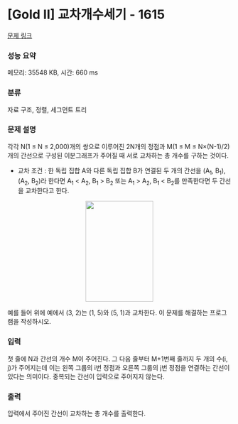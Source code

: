 # [Gold II] 교차개수세기 - 1615 

[문제 링크](https://www.acmicpc.net/problem/1615) 

### 성능 요약

메모리: 35548 KB, 시간: 660 ms

### 분류

자료 구조, 정렬, 세그먼트 트리

### 문제 설명

<p>각각 N(1 ≤ N ≤ 2,000)개의 쌍으로 이루어진 2N개의 정점과 M(1 ≤ M ≤ N×(N-1)/2)개의 간선으로 구성된 이분그래프가 주어질 때 서로 교차하는 총 개수를 구하는 것이다.</p>

<ul>
	<li>교차 조건 : 한 독립 집합 A와 다른 독립 집합 B가 연결된 두 개의 간선을 (A<sub>1</sub>, B<sub>1</sub>), (A<sub>2</sub>, B<sub>2</sub>)라 한다면 A<sub>1</sub> < A<sub>2</sub>, B<sub>1</sub> > B<sub>2</sub> 또는 A<sub>1</sub> > A<sub>2</sub>, B<sub>1</sub> < B<sub>2</sub>를 만족한다면 두 간선을 교차한다고 한다.</li>
</ul>

<p style="text-align: center;"><img alt="" height="227" src="https://www.acmicpc.net/upload/201004/ryck.png" width="152"></p>

<p>예를 들어 위에 예에서 (3, 2)는 (1, 5)와 (5, 1)과 교차한다. 이 문제를 해결하는 프로그램을 작성하시오.</p>

### 입력 

 <p>첫 줄에 N과 간선의 개수 M이 주어진다. 그 다음 줄부터 M+1번째 줄까지 두 개의 수(i, j)가 주어지는데 이는 왼쪽 그룹의 i번 정점과 오른쪽 그룹의 j번 정점을 연결하는 간선이 있다는 의미이다. 중복되는 간선이 입력으로 주어지지 않는다.</p>

### 출력 

 <p>입력에서 주어진 간선이 교차하는 총 개수를 출력한다.</p>

